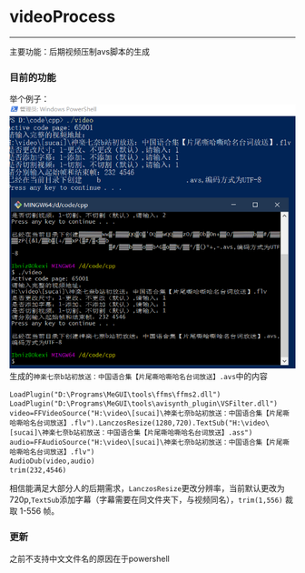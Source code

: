 # videoProcess
---
主要功能：后期视频压制avs脚本的生成
### 目前的功能
举个例子：
![运行结果](./Pic/Res.png)
生成的`神楽七奈b站初放送：中国语合集【片尾嘶哈嘶哈名台词放送】.avs`中的内容
```
LoadPlugin("D:\Programs\MeGUI\tools\ffms\ffms2.dll")
LoadPlugin("D:\Programs\MeGUI\tools\avisynth_plugin\VSFilter.dll")
video=FFVideoSource("H:\video\[sucai]\神楽七奈b站初放送：中国语合集【片尾嘶哈嘶哈名台词放送】.flv").LanczosResize(1280,720).TextSub("H:\video\[sucai]\神楽七奈b站初放送：中国语合集【片尾嘶哈嘶哈名台词放送】.ass")
audio=FFAudioSource("H:\video\[sucai]\神楽七奈b站初放送：中国语合集【片尾嘶哈嘶哈名台词放送】.flv")
AudioDub(video,audio)
trim(232,4546)

```

相信能满足大部分人的后期需求，`LanczosResize`更改分辨率，当前默认更改为720p,`TextSub`添加字幕（字幕需要在同文件夹下，与视频同名），`trim(1,556)` 裁取 1-556 帧。
### 更新
之前不支持中文文件名的原因在于powershell